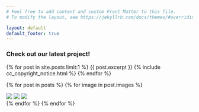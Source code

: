 ```yaml
---
# Feel free to add content and custom Front Matter to this file.
# To modify the layout, see https://jekyllrb.com/docs/themes/#overriding-theme-defaults

layout: default
default_footer: true
---
```

<h3 id="main_page">Check out our latest project!</h3>
{% for post in site.posts limit:1 %}
  {{ post.excerpt }}
  {% include cc_copyright_notice.html %}
{% endfor %}

{% for post in posts %}
  {% for image in post.images %}
    <div class="lightbox" id="lightbox{{ forloop.index }}">
      <div class="table">
        <div class="table-cell">
          <img class="close" src="/img/close.svg" />
          <img class="next" src="/img/next.svg" />
          <img class="prev" src="/img/prev.svg" />
          <div class="item" style="background: url('{{ item.image }}') center center no-repeat; background-size: cover;">
          </div>
        </div>
      </div>
    </div>
  {% endfor %}
{% endfor %}

<!--
$('.next').click(function(){
  $(this).closest('.lightbox').hide().next().show();
});
-->
